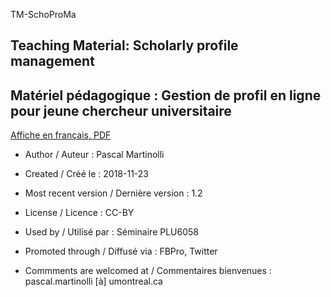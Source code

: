 TM-SchoProMa
## Teaching Material: Scholarly profile management 
## Matériel pédagogique : Gestion de profil en ligne pour jeune chercheur universitaire

[Affiche en français, PDF](https://github.com/pmartinolli/TM-SchoProMa/blob/master/TM-SchoProMa-v1.2.pdf)

* Author / Auteur : Pascal Martinolli

* Created / Créé le : 2018-11-23

* Most recent version / Dernière version : 1.2

* License / Licence : CC-BY

* Used by / Utilisé par  : Séminaire PLU6058

* Promoted through / Diffusé via : FBPro, Twitter

* Commments are welcomed at / Commentaires bienvenues : pascal.martinolli [à] umontreal.ca

